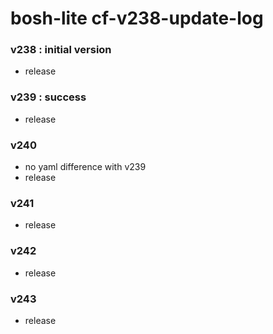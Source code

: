 # bosh-lite cf-v238-update-log

### v238 : initial version
- release

### v239 : success
- release

### v240
- no yaml difference with v239
- release

### v241
- release

### v242
- release

### v243
- release

